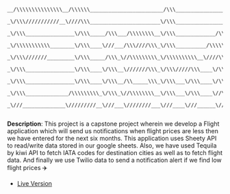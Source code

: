 ```text 


__/\\\\\\\\\\\\\\\__/\\\\\\________________________/\\\________________________________________/\\\\\\\\\__/\\\\\\___________________/\\\________        
 _\/\\\///////////__\////\\\_______________________\/\\\_____________________________________/\\\////////__\////\\\__________________\/\\\________       
  _\/\\\________________\/\\\_____/\\\___/\\\\\\\\__\/\\\_____________/\\\__________________/\\\/______________\/\\\__________________\/\\\________      
   _\/\\\\\\\\\\\________\/\\\____\///___/\\\////\\\_\/\\\__________/\\\\\\\\\\\____________/\\\________________\/\\\_____/\\\____/\\\_\/\\\________     
    _\/\\\///////_________\/\\\_____/\\\_\//\\\\\\\\\_\/\\\\\\\\\\__\////\\\////____________\/\\\________________\/\\\____\/\\\___\/\\\_\/\\\\\\\\\__    
     _\/\\\________________\/\\\____\/\\\__\///////\\\_\/\\\/////\\\____\/\\\________________\//\\\_______________\/\\\____\/\\\___\/\\\_\/\\\////\\\_   
      _\/\\\________________\/\\\____\/\\\__/\\_____\\\_\/\\\___\/\\\____\/\\\_/\\_____________\///\\\_____________\/\\\____\/\\\___\/\\\_\/\\\__\/\\\_  
       _\/\\\______________/\\\\\\\\\_\/\\\_\//\\\\\\\\__\/\\\___\/\\\____\//\\\\\________________\////\\\\\\\\\__/\\\\\\\\\_\//\\\\\\\\\__\/\\\\\\\\\__ 
        _\///______________\/////////__\///___\////////___\///____\///______\/////____________________\/////////__\/////////___\/////////___\/////////___


```

**Description**: This project is a capstone project wherein we develop a Flight application which will send us notifications when flight prices are less then we have entered for the next six months. This application uses Sheety API to read/write data stored in our google sheets. Also, we have used Tequila by kiwi API to fetch IATA codes for destination cities as well as to fetch flight data. And finally we use Twilio data to send a notification alert if we find low flight prices :airplane:

- [Live Version]()